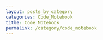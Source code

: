 ```yaml
---
layout: posts_by_category
categories: Code_Notebook
title: Code Notebook
permalink: /category/code_notebook
---
```

